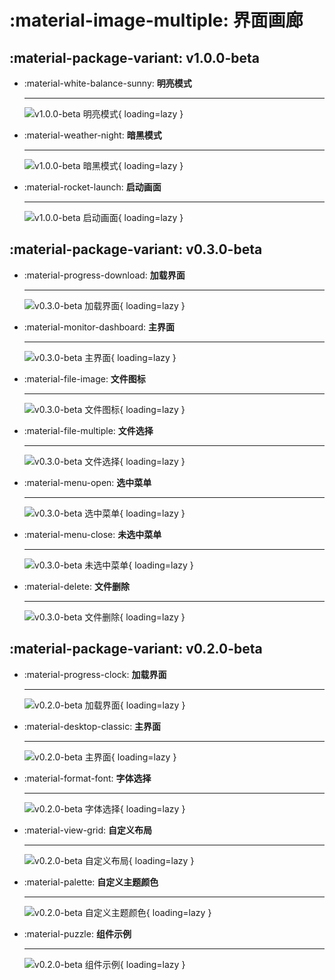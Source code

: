 # :material-image-multiple: 界面画廊

## :material-package-variant: v1.0.0-beta

<div class="grid cards" markdown>

-   :material-white-balance-sunny: **明亮模式**

    ---

    ![v1.0.0-beta 明亮模式](../assets/images/v1.0.0-beta/main-light.png){ loading=lazy }
    
-   :material-weather-night: **暗黑模式**

    ---

    ![v1.0.0-beta 暗黑模式](../assets/images/v1.0.0-beta/main-dark.png){ loading=lazy }

-   :material-rocket-launch: **启动画面**

    ---

    ![v1.0.0-beta 启动画面](../assets/images/v1.0.0-beta/splash.png){ loading=lazy }

</div>

## :material-package-variant: v0.3.0-beta

<div class="grid cards" markdown>

-   :material-progress-download: **加载界面**

    ---

    ![v0.3.0-beta 加载界面](../assets/images/v0.3.0-beta/loading.png){ loading=lazy }
    
-   :material-monitor-dashboard: **主界面**

    ---

    ![v0.3.0-beta 主界面](../assets/images/v0.3.0-beta/main.png){ loading=lazy }
    
-   :material-file-image: **文件图标**

    ---

    ![v0.3.0-beta 文件图标](../assets/images/v0.3.0-beta/file_icon_displayed.png){ loading=lazy }

-   :material-file-multiple: **文件选择**

    ---

    ![v0.3.0-beta 文件选择](../assets/images/v0.3.0-beta/select_files.png){ loading=lazy }

-   :material-menu-open: **选中菜单**

    ---

    ![v0.3.0-beta 选中菜单](../assets/images/v0.3.0-beta/menu_selected.png){ loading=lazy }

-   :material-menu-close: **未选中菜单**

    ---

    ![v0.3.0-beta 未选中菜单](../assets/images/v0.3.0-beta/menu_unselected.png){ loading=lazy }
    
-   :material-delete: **文件删除**

    ---

    ![v0.3.0-beta 文件删除](../assets/images/v0.3.0-beta/system_delete_files.png){ loading=lazy }

</div>

## :material-package-variant: v0.2.0-beta

<div class="grid cards" markdown>

-   :material-progress-clock: **加载界面**

    ---

    ![v0.2.0-beta 加载界面](../assets/images/v0.2.0-beta/loading.png){ loading=lazy }

-   :material-desktop-classic: **主界面**

    ---

    ![v0.2.0-beta 主界面](../assets/images/v0.2.0-beta/main.png){ loading=lazy }

-   :material-format-font: **字体选择**

    ---

    ![v0.2.0-beta 字体选择](../assets/images/v0.2.0-beta/font_selection.png){ loading=lazy }

-   :material-view-grid: **自定义布局**

    ---

    ![v0.2.0-beta 自定义布局](../assets/images/v0.2.0-beta/custom_layout.png){ loading=lazy }

-   :material-palette: **自定义主题颜色**

    ---

    ![v0.2.0-beta 自定义主题颜色](../assets/images/v0.2.0-beta/custom_theme_color.png){ loading=lazy }

-   :material-puzzle: **组件示例**

    ---

    ![v0.2.0-beta 组件示例](../assets/images/v0.2.0-beta/examples_supported_components.png){ loading=lazy }

</div>
